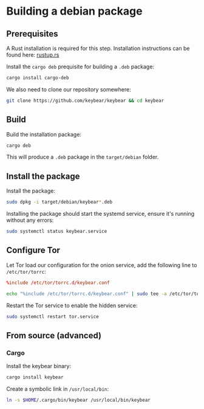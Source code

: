 # Building a debian package

## Prerequisites

A Rust installation is required for this step.  Installation instructions can be found here: [rustup.rs](https://rustup.rs/)

Install the `cargo deb` prequisite for building a `.deb` package:

```bash
cargo install cargo-deb
```

We also need to clone our repository somewhere:

```bash
git clone https://github.com/keybear/keybear && cd keybear
```

## Build

Build the installation package:

```bash
cargo deb
```

This will produce a `.deb` package in the `target/debian` folder.

## Install the package

Install the package:

```bash
sudo dpkg -i target/debian/keybear*.deb
```
Installing the package should start the systemd service, ensure it's running without any errors:

```bash
sudo systemctl status keybear.service
```

## Configure Tor

Let Tor load our configuration for the onion service, add the following line to `/etc/tor/torrc`:

```conf
%include /etc/tor/torrc.d/keybear.conf
```

```bash
echo "%include /etc/tor/torrc.d/keybear.conf" | sudo tee -a /etc/tor/torrc
```

Restart the Tor service to enable the hidden service:

```bash
sudo systemctl restart tor.service
```

## From source (advanced)

### Cargo

Install the keybear binary:

```bash
cargo install keybear
```

Create a symbolic link in `/usr/local/bin`:

```bash
ln -s $HOME/.cargo/bin/keybear /usr/local/bin/keybear 
```

